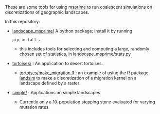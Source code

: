These are some tools for using [msprime](http://msprime.readthedocs.io/en/latest/index.html)
to run coalescent simulations on discretizations of geographic landscapes.

In this repository:

- [landscape_msprime/](landscape_msprime/) A python package; install it by running
    ```
    pip install .
    ```

    * this includes tools for selecting and computing a large, randomly chosen set
      of statistics, in [landscape_msprime/stats.py](landscape_msprime/stats.py) 

- [tortoises/](tortoises/) : An application to desert tortoises.

    * [tortoises/make_migration.R](tortoises/make_migration.R) : an example of using the R package
      [landsim](https://githum.com/petrelharp/landsim) to make a discretization of a migration kernel
      on a landscape defined by a raster

- [simple/](simple/) : Applications on simple landscapes.

     * Currently only a 10-population stepping stone evaluated for varying
     mutation rates.
